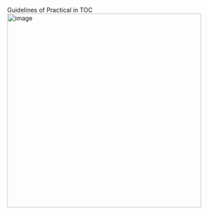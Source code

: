 Guidelines of Practical in TOC
<img width="449" alt="image" src="https://github.com/user-attachments/assets/ba36446c-f2b1-4bcd-a7a7-9d0edec34ae9">